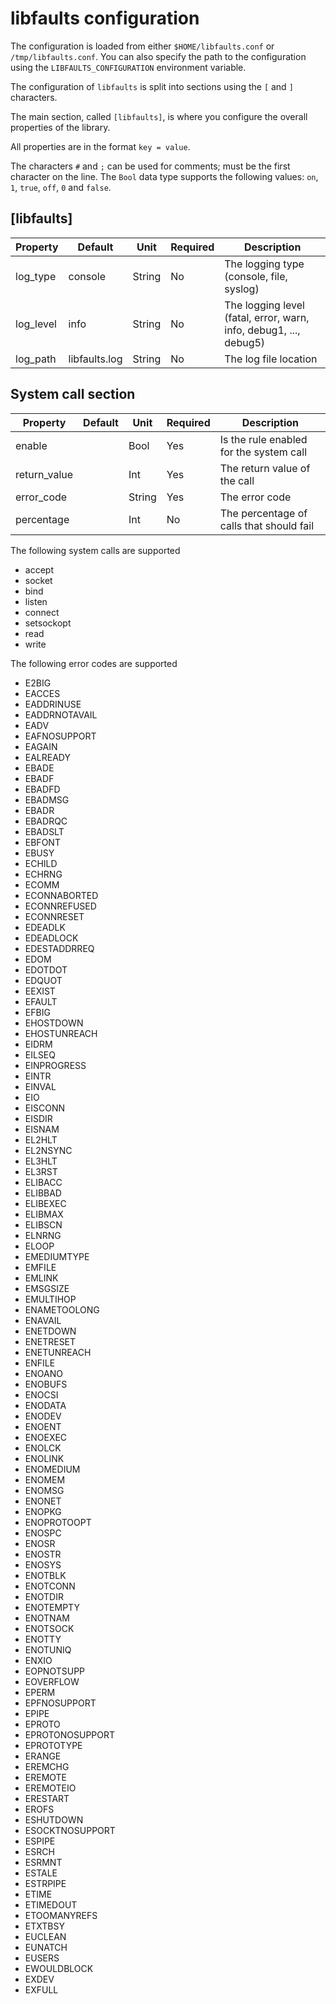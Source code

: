 # libfaults configuration

The configuration is loaded from either `$HOME/libfaults.conf` or `/tmp/libfaults.conf`.
You can also specify the path to the configuration using the `LIBFAULTS_CONFIGURATION`
environment variable.

The configuration of `libfaults` is split into sections using the `[` and `]` characters.

The main section, called `[libfaults]`, is where you configure the overall properties
of the library.

All properties are in the format `key = value`.

The characters `#` and `;` can be used for comments; must be the first character on the line.
The `Bool` data type supports the following values: `on`, `1`, `true`, `off`, `0` and `false`.

## [libfaults]

| Property | Default | Unit | Required | Description |
|----------|---------|------|----------|-------------|
| log_type | console | String | No | The logging type (console, file, syslog) |
| log_level | info | String | No | The logging level (fatal, error, warn, info, debug1, ..., debug5) |
| log_path | libfaults.log | String | No | The log file location |

## System call section

| Property | Default | Unit | Required | Description |
|----------|---------|------|----------|-------------|
| enable | | Bool | Yes | Is the rule enabled for the system call |
| return_value | | Int | Yes | The return value of the call |
| error_code | | String | Yes | The error code |
| percentage | | Int | No | The percentage of calls that should fail |

The following system calls are supported

* accept
* socket
* bind
* listen
* connect
* setsockopt
* read
* write

The following error codes are supported

* E2BIG
* EACCES
* EADDRINUSE
* EADDRNOTAVAIL
* EADV
* EAFNOSUPPORT
* EAGAIN
* EALREADY
* EBADE
* EBADF
* EBADFD
* EBADMSG
* EBADR
* EBADRQC
* EBADSLT
* EBFONT
* EBUSY
* ECHILD
* ECHRNG
* ECOMM
* ECONNABORTED
* ECONNREFUSED
* ECONNRESET
* EDEADLK
* EDEADLOCK
* EDESTADDRREQ
* EDOM
* EDOTDOT
* EDQUOT
* EEXIST
* EFAULT
* EFBIG
* EHOSTDOWN
* EHOSTUNREACH
* EIDRM
* EILSEQ
* EINPROGRESS
* EINTR
* EINVAL
* EIO
* EISCONN
* EISDIR
* EISNAM
* EL2HLT
* EL2NSYNC
* EL3HLT
* EL3RST
* ELIBACC
* ELIBBAD
* ELIBEXEC
* ELIBMAX
* ELIBSCN
* ELNRNG
* ELOOP
* EMEDIUMTYPE
* EMFILE
* EMLINK
* EMSGSIZE
* EMULTIHOP
* ENAMETOOLONG
* ENAVAIL
* ENETDOWN
* ENETRESET
* ENETUNREACH
* ENFILE
* ENOANO
* ENOBUFS
* ENOCSI
* ENODATA
* ENODEV
* ENOENT
* ENOEXEC
* ENOLCK
* ENOLINK
* ENOMEDIUM
* ENOMEM
* ENOMSG
* ENONET
* ENOPKG
* ENOPROTOOPT
* ENOSPC
* ENOSR
* ENOSTR
* ENOSYS
* ENOTBLK
* ENOTCONN
* ENOTDIR
* ENOTEMPTY
* ENOTNAM
* ENOTSOCK
* ENOTTY
* ENOTUNIQ
* ENXIO
* EOPNOTSUPP
* EOVERFLOW
* EPERM
* EPFNOSUPPORT
* EPIPE
* EPROTO
* EPROTONOSUPPORT
* EPROTOTYPE
* ERANGE
* EREMCHG
* EREMOTE
* EREMOTEIO
* ERESTART
* EROFS
* ESHUTDOWN
* ESOCKTNOSUPPORT
* ESPIPE
* ESRCH
* ESRMNT
* ESTALE
* ESTRPIPE
* ETIME
* ETIMEDOUT
* ETOOMANYREFS
* ETXTBSY
* EUCLEAN
* EUNATCH
* EUSERS
* EWOULDBLOCK
* EXDEV
* EXFULL
